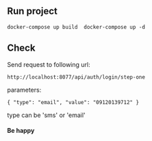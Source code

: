## Run project 

`
docker-compose up build 
docker-compose up -d
`


## Check
Send request to following url:

`
http://localhost:8077/api/auth/login/step-one
`

parameters:

`
{
"type": "email",
"value": "09120139712"
}
`

type can be 'sms' or 'email'



#### Be happy

